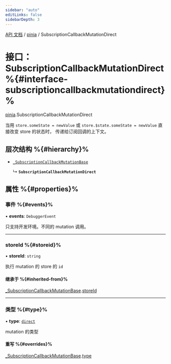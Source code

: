 ```yaml
---
sidebar: "auto"
editLinks: false
sidebarDepth: 3
---
```


[API 文档](../index.md) / [pinia](../modules/pinia.md) / SubscriptionCallbackMutationDirect

# 接口：SubscriptionCallbackMutationDirect %{#interface-subscriptioncallbackmutationdirect}%

[pinia](../modules/pinia.md).SubscriptionCallbackMutationDirect

当用 `store.someState = newValue`
或 `store.$state.someState = newValue` 直接改变 store 的状态时，
传递给订阅回调的上下文。

## 层次结构 %{#hierarchy}%

- [`_SubscriptionCallbackMutationBase`](pinia._SubscriptionCallbackMutationBase.md)

  ↳ **`SubscriptionCallbackMutationDirect`**

## 属性 %{#properties}%

### 事件 %{#events}%

• **events**: `DebuggerEvent`

只支持开发环境。不同的 mutation 调用。

___

### storeId %{#storeid}%

• **storeId**: `string`

执行 mutation 的 store 的 `id`

#### 继承于 %{#inherited-from}%

[_SubscriptionCallbackMutationBase](pinia._SubscriptionCallbackMutationBase.md).[storeId](pinia._SubscriptionCallbackMutationBase.md#storeid)

___

### 类型 %{#type}%

• **type**: [`direct`](../enums/pinia.MutationType.md#direct)

mutation 的类型

#### 重写 %{#overrides}%

[_SubscriptionCallbackMutationBase](pinia._SubscriptionCallbackMutationBase.md).[type](pinia._SubscriptionCallbackMutationBase.md#type)
